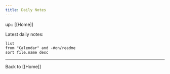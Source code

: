 ```yaml
---
title: Daily Notes
---
```

up:: [[Home]]

Latest daily notes:

```dataview
list
from "Calendar" and -#on/readme 
sort file.name desc
```

---

Back to [[Home]]